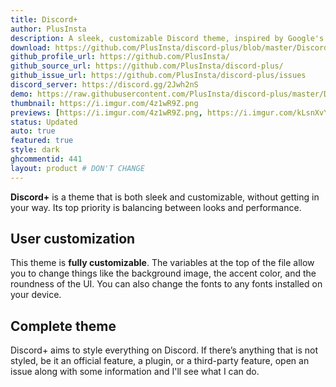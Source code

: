 ```yaml
---
title: Discord+
author: PlusInsta
description: A sleek, customizable Discord theme, inspired by Google's Material Theme.
download: https://github.com/PlusInsta/discord-plus/blob/master/DiscordPlus-master.theme.css
github_profile_url: https://github.com/PlusInsta/
github_source_url: https://github.com/PlusInsta/discord-plus/
github_issue_url: https://github.com/PlusInsta/discord-plus/issues
discord_server: https://discord.gg/2Jwh2nS
demo: https://raw.githubusercontent.com/PlusInsta/discord-plus/master/DiscordPlus.theme.css
thumbnail: https://i.imgur.com/4z1wR9Z.png
previews: [https://i.imgur.com/4z1wR9Z.png, https://i.imgur.com/kLsnXvY.png, https://i.imgur.com/nkYzMiH.png, https://i.imgur.com/cgiNA54.png]
status: Updated
auto: true
featured: true
style: dark
ghcommentid: 441
layout: product # DON'T CHANGE
---
```

**Discord+** is a theme that is both sleek and customizable, without getting in your way. Its top priority is balancing between looks and performance.

## User customization
This theme is **fully customizable**.
The variables at the top of the file allow you to change things like the background image, the accent color, and the roundness of the UI. You can also change the fonts to any fonts installed on your device.

## Complete theme
Discord+ aims to style everything on Discord. If there’s anything that is not styled, be it an official feature, a plugin, or a third-party feature, open an issue along with some information and I'll see what I can do.
